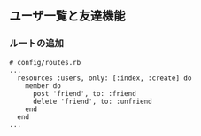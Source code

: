 ## ユーザ一覧と友達機能

### ルートの追加

```
# config/routes.rb
...
  resources :users, only: [:index, :create] do
    member do
      post 'friend', to: :friend
      delete 'friend', to: :unfriend
    end
  end
...
```

